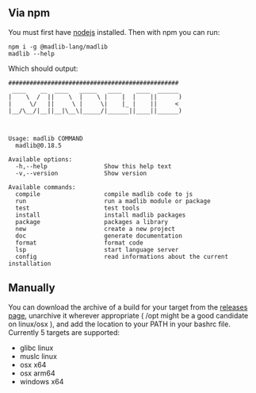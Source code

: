 ## Via npm
You must first have [nodejs](https://nodejs.org/) installed. Then with npm you can run:
```shell
npm i -g @madlib-lang/madlib
madlib --help
```

Which should output:
```shel
################################################
 ____    __  ____   _____   ____    ____  ______
|    \  /  ||    \  |    \ |    |  |    ||      )
|     \/   ||     \ |     \|    |_ |    ||     <
|__/\__/|__||__|\__\|_____/|______||____||______)



Usage: madlib COMMAND
  madlib@0.18.5

Available options:
  -h,--help                Show this help text
  -v,--version             Show version

Available commands:
  compile                  compile madlib code to js
  run                      run a madlib module or package
  test                     test tools
  install                  install madlib packages
  package                  packages a library
  new                      create a new project
  doc                      generate documentation
  format                   format code
  lsp                      start language server
  config                   read informations about the current installation
```

## Manually
You can download the archive of a build for your target from the [releases page](https://github.com/madlib-lang/madlib/releases), unarchive it wherever appropriate ( /opt might be a good candidate on linux/osx ), and add the location to your PATH in your bashrc file. Currently 5 targets are supported:
- glibc linux
- muslc linux
- osx x64
- osx arm64
- windows x64
